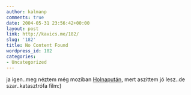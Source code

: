 ```yaml
---
author: kalmanp
comments: true
date: 2004-05-31 23:56:42+00:00
layout: post
link: http://kavics.me/182/
slug: '182'
title: No Content Found
wordpress_id: 182
categories:
- Uncategorized
---
```


ja igen..meg néztem még moziban [Holnapután](http://www.freeweb.hu/miertnem/kistarcsa.jpg), mert aszittem jó lesz..de szar..katasztrófa film:)
